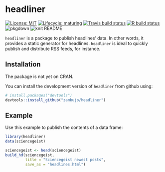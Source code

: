 
<!-- README.md is generated from README.Rmd. Please edit that file -->

# headliner

<!-- badges: start -->

[![License:
MIT](https://img.shields.io/github/license/mashape/apistatus.svg)](https://github.com/zambujo/headliner/blob/master/LICENSE)
[![Lifecycle:
maturing](https://img.shields.io/badge/lifecycle-maturing-blue.svg)](https://www.tidyverse.org/lifecycle/#maturing)
[![Travis build
status](https://travis-ci.org/zambujo/headliner.svg?branch=master)](https://travis-ci.org/zambujo/headliner)
[![R build
status](https://github.com/zambujo/headliner/workflows/R-CMD-check/badge.svg)](https://github.com/zambujo/headliner/actions)
![pkgdown](https://github.com/zambujo/headliner/workflows/pkgdown/badge.svg)
![knit
README](https://github.com/zambujo/headliner/workflows/Render%20README/badge.svg)
<!-- badges: end -->

`headliner` is a package to publish headlines’ data. In other words, it
provides a static generator for headlines. `headliner` is ideal to
quickly publish and distribute RSS feeds, for instance.

## Installation

The package is not yet on CRAN.

You can install the development version of `headliner` from github
using:

``` r
# install.packages("devtools")
devtools::install_github("zambujo/headliner")
```

## Example

Use this example to publish the contents of a data frame:

``` r
library(headliner)
data(sciencegeist)

sciencegeist <- head(sciencegeist)
build_hd(sciencegeist, 
         title = "Sciencegeist newest posts", 
         save_as = "headlines.html")
```
